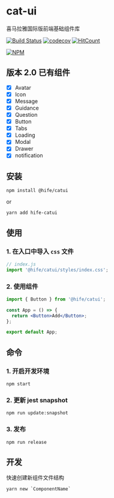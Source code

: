 # cat-ui

喜马拉雅国际版前端基础组件库

[![Build Status](https://www.travis-ci.org/hifeteam/cat-ui.svg?branch=master)](https://www.travis-ci.org/hifeteam/cat-ui)
[![codecov](https://codecov.io/gh/hifeteam/cat-ui/branch/master/graph/badge.svg)](https://codecov.io/gh/hifeteam/cat-ui)
[![HitCount](http://hits.dwyl.io/hifeteam/cat-ui.svg)](http://hits.dwyl.io/hifeteam/cat-ui)

[![NPM](https://nodei.co/npm/@hife/catui.png?downloads=true)](https://nodei.co/npm/@hife/catui?downloads=true)

## 版本 2.0 已有组件

- [x] Avatar
- [x] Icon
- [x] Message
- [x] Guidance
- [x] Question
- [x] Button
- [x] Tabs
- [x] Loading
- [x] Modal
- [x] Drawer
- [x] notification

## 安装

```shell
npm install @hife/catui
```

or

```shell
yarn add hife-catui
```

## 使用

### 1. 在入口中导入 `css` 文件

```js
// index.js
import '@hife/catui/styles/index.css';
```

### 2. 使用组件

```jsx
import { Button } from '@hife/catui';

const App = () => {
  return <Button>Add</Button>;
};

export default App;
```

## 命令

### 1. 开启开发环境

```shell
npm start
```

### 2. 更新 jest snapshot

```shell
npm run update:snapshot
```

### 3. 发布

```shell
npm run release
```

## 开发

快速创建新组件文件结构

```shell
yarn new `ComponentName`
```
